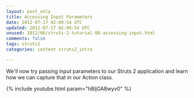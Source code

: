 ```yaml
---           
layout: post_only
title: Accessing Input Parameters
date: 2012-07-17 02:09:54 UTC
updated: 2012-07-17 02:09:54 UTC
unused: 2012/06/struts-2-tutorial-08-accessing-input.html
comments: false
tags: struts2
categories: content struts2_intro

---
```


We'll now try passing input parameters to our Struts 2 application and learn how we can capture that in our Action class.

{% include youtube.html param="hBljGA8wyv0" %}